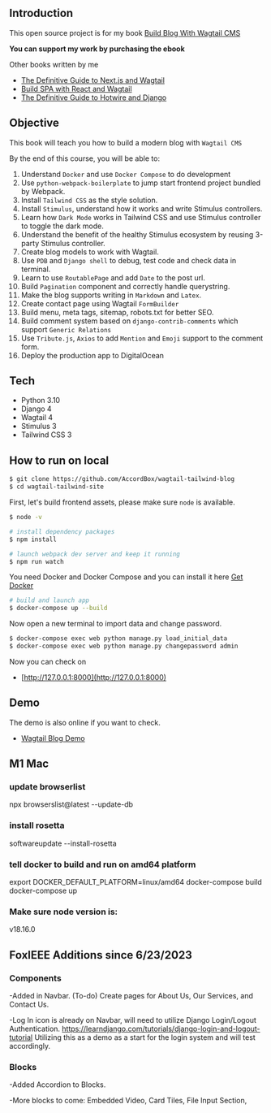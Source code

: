 ## Introduction

This open source project is for my book [Build Blog With Wagtail CMS](https://leanpub.com/buildblogwithwagtailcms/)

**You can support my work by purchasing the ebook**

Other books written by me

* [The Definitive Guide to Next.js and Wagtail](https://leanpub.com/the-definitive-guide-to-nextjs-and-wagtail/)
* [Build SPA with React and Wagtail](https://leanpub.com/react-wagtail)
* [The Definitive Guide to Hotwire and Django](https://leanpub.com/hotwire-django)

## Objective

This book will teach you how to build a modern blog with `Wagtail CMS`

By the end of this course, you will be able to:

1. Understand `Docker` and use `Docker Compose` to do development
1. Use `python-webpack-boilerplate` to jump start frontend project bundled by Webpack.  
1. Install `Tailwind CSS` as the style solution.
1. Install `Stimulus`, understand how it works and write Stimulus controllers.
1. Learn how `Dark Mode` works in Tailwind CSS and use Stimulus controller to toggle the dark mode.
1. Understand the benefit of the healthy Stimulus ecosystem by reusing 3-party Stimulus controller.
1. Create blog models to work with Wagtail.
1. Use `PDB` and `Django shell` to debug, test code and check data in terminal.
1. Learn to use `RoutablePage` and add `Date` to the post url.
1. Build `Pagination` component and correctly handle querystring.
1. Make the blog supports writing in `Markdown` and `Latex`.
1. Create contact page using Wagtail `FormBuilder`
1. Build menu, meta tags, sitemap, robots.txt for better SEO.
1. Build comment system based on `django-contrib-comments` which support `Generic Relations`
1. Use `Tribute.js`, `Axios` to add `Mention` and `Emoji` support to the comment form.
1. Deploy the production app to DigitalOcean

## Tech

* Python 3.10
* Django 4
* Wagtail 4
* Stimulus 3
* Tailwind CSS 3

## How to run on local

```bash
$ git clone https://github.com/AccordBox/wagtail-tailwind-blog
$ cd wagtail-tailwind-site
```

First, let's build frontend assets, please make sure `node` is available.

```bash
$ node -v

# install dependency packages
$ npm install

# launch webpack dev server and keep it running
$ npm run watch
```

You need Docker and Docker Compose and you can install it here [Get Docker](https://docs.docker.com/get-docker/)

```bash
# build and launch app
$ docker-compose up --build
```

Now open a new terminal to import data and change password.

```bash
$ docker-compose exec web python manage.py load_initial_data
$ docker-compose exec web python manage.py changepassword admin
```

Now you can check on

* [http://127.0.0.1:8000](http://127.0.0.1:8000)

## Demo

The demo is also online if you want to check.

* [Wagtail Blog Demo](http://wagtail-blog.accordbox.com)




## M1 Mac

### update browserlist 
npx browserslist@latest --update-db


### install rosetta
softwareupdate --install-rosetta

### tell docker to build and run on amd64 platform
export DOCKER_DEFAULT_PLATFORM=linux/amd64
docker-compose build
docker-compose up
### Make sure node version is:
v18.16.0

## FoxIEEE Additions since 6/23/2023

### Components
-Added in Navbar. (To-do) Create pages for About Us, Our Services, and Contact Us.

-Log In icon is already on Navbar, will need to utilize Django Login/Logout Authentication. https://learndjango.com/tutorials/django-login-and-logout-tutorial Utilizing this as a demo as a start for the login system and will test accordingly.

### Blocks
-Added Accordion to Blocks. 

-More blocks to come: Embedded Video, Card Tiles, File Input Section, 
